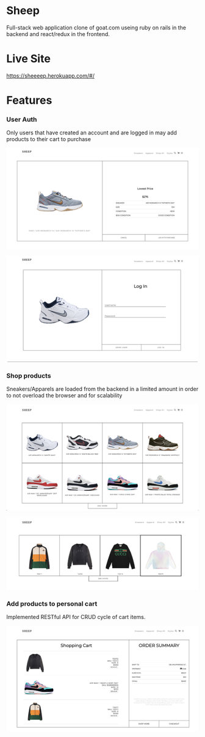 # Sheep

Full-stack web application clone of goat.com useing ruby on rails in the backend and react/redux in the frontend.

# Live Site

https://sheeeep.herokuapp.com/#/

# Features

### User Auth

Only users that have created an account and are logged in may add products to their cart to purchase

![alt text](https://github.com/mckgegis/sheep/blob/master/app/assets/images/user_auth.png)

![alt text](https://github.com/mckgegis/sheep/blob/master/app/assets/images/user_auth1.png)


### Shop products

Sneakers/Apparels are loaded from the backend in a limited amount in order to not overload the browser and for scalability

![alt text](https://github.com/mckgegis/sheep/blob/master/app/assets/images/sneaker_index.png)

![alt text](https://github.com/mckgegis/sheep/blob/master/app/assets/images/apparel_index.png)

### Add products to personal cart

Implemented RESTful API for CRUD cycle of cart items.

![alt text](https://github.com/mckgegis/sheep/blob/master/app/assets/images/cart.png)


